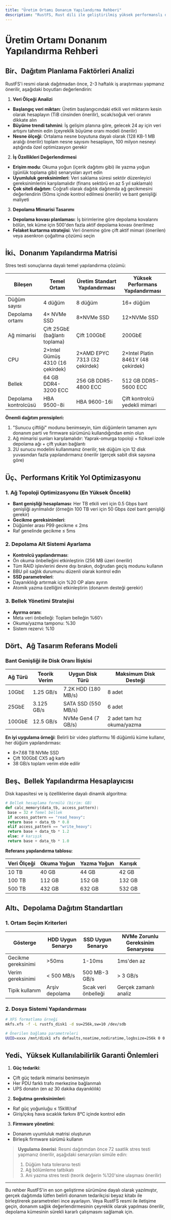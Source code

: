 ```yaml
---
title: "Üretim Ortamı Donanım Yapılandırma Rehberi"
description: "RustFS, Rust dili ile geliştirilmiş yüksek performanslı dağıtık nesne depolama sistemidir, büyük miktarda yapılandırılmamış veri depolama senaryoları için uygundur. Bu doküman, üretim ortamı dağıtımı için kapsamlı donanım seçimi ve yapılandırma rehberi sağlar."
---
```


# Üretim Ortamı Donanım Yapılandırma Rehberi

## Bir、Dağıtım Planlama Faktörleri Analizi

RustFS'i resmi olarak dağıtmadan önce, 2-3 haftalık iş araştırması yapmanız önerilir, aşağıdaki boyutları değerlendirin:

1. **Veri Ölçeği Analizi**

- **Başlangıç veri miktarı**: Üretim başlangıcındaki etkili veri miktarını kesin olarak hesaplayın (TiB cinsinden önerilir), sıcak/soğuk veri oranını dikkate alın
- **Büyüme trendi tahmini**: İş gelişim planına göre, gelecek 24 ay için veri artışını tahmin edin (çeyreklik büyüme oranı modeli önerilir)
- **Nesne ölçeği**: Ortalama nesne boyutuna dayalı olarak (128 KB-1 MB aralığı önerilir) toplam nesne sayısını hesaplayın, 100 milyon nesneyi aştığında özel optimizasyon gerekir

2. **İş Özellikleri Değerlendirmesi**

- **Erişim modu**: Okuma yoğun (içerik dağıtımı gibi) ile yazma yoğun (günlük toplama gibi) senaryoları ayırt edin
- **Uyumluluk gereksinimleri**: Veri saklama süresi sektör düzenleyici gereksinimlerini karşılamalıdır (finans sektörü en az 5 yıl saklamalı)
- **Çok siteli dağıtım**: Coğrafi olarak dağıtık dağıtımda ağ gecikmesini değerlendirin (50ms içinde kontrol edilmesi önerilir) ve bant genişliği maliyeti

3. **Depolama Mimarisi Tasarımı**

- **Depolama kovası planlaması**: İş birimlerine göre depolama kovalarını bölün, tek küme için 500'den fazla aktif depolama kovası önerilmez
- **Felaket kurtarma stratejisi**: Veri önemine göre çift aktif mimari (önerilen) veya asenkron çoğaltma çözümü seçin

## İki、Donanım Yapılandırma Matrisi

Stres testi sonuçlarına dayalı temel yapılandırma çözümü:

| Bileşen | Temel Ortam | Üretim Standart Yapılandırması | Yüksek Performans Yapılandırması |
|--------------|---------------------------|--------------------------|--------------------------|
| Düğüm sayısı | 4 düğüm | 8 düğüm | 16+ düğüm |
| Depolama ortamı | 4× NVMe SSD | 8×NVMe SSD | 12×NVMe SSD |
| Ağ mimarisi | Çift 25GbE (bağlantı toplama) | Çift 100GbE | 200GbE |
| CPU | 2×Intel Gümüş 4310 (16 çekirdek) | 2×AMD EPYC 7313 (32 çekirdek) | 2×Intel Platin 8461Y (48 çekirdek) |
| Bellek | 64 GB DDR4-3200 ECC | 256 GB DDR5-4800 ECC | 512 GB DDR5-5600 ECC |
| Depolama kontrolcüsü | HBA 9500-8i | HBA 9600-16i | Çift kontrolcü yedekli mimari |

**Önemli dağıtım prensipleri:**

1. "Sunucu çiftliği" modunu benimseyin, tüm düğümlerin tamamen aynı donanım parti ve firmware sürümünü kullandığından emin olun
2. Ağ mimarisi şunları karşılamalıdır: Yaprak-omurga topoloji + fiziksel izole depolama ağı + çift yukarı bağlantı
3. 2U sunucu modelini kullanmanız önerilir, tek düğüm için 12 disk yuvasından fazla yapılandırmanız önerilir (gerçek sabit disk sayısına göre)

## Üç、Performans Kritik Yol Optimizasyonu

### 1. Ağ Topoloji Optimizasyonu (En Yüksek Öncelik)

- **Bant genişliği hesaplaması**: Her TB etkili veri için 0.5 Gbps bant genişliği ayrılmalıdır (örneğin 100 TB veri için 50 Gbps özel bant genişliği gerekir)
- **Gecikme gereksinimleri**:
- Düğümler arası P99 gecikme ≤ 2ms
- Raf genelinde gecikme ≤ 5ms

### 2. Depolama Alt Sistemi Ayarlama

- **Kontrolcü yapılandırması**:
- Ön okuma önbelleğini etkinleştirin (256 MB üzeri önerilir)
- Tüm RAID işlevlerini devre dışı bırakın, doğrudan geçiş modunu kullanın
- BBU pil sağlık durumunu düzenli olarak kontrol edin
- **SSD parametreleri**:
- Dayanıklılığı artırmak için %20 OP alanı ayırın
- Atomik yazma özelliğini etkinleştirin (donanım desteği gerekir)

### 3. Bellek Yönetimi Stratejisi

- **Ayırma oranı**:
- Meta veri önbelleği: Toplam belleğin %60'ı
- Okuma/yazma tamponu: %30
- Sistem rezervi: %10

## Dört、Ağ Tasarım Referans Modeli

### Bant Genişliği ile Disk Oranı İlişkisi

| Ağ Türü | Teorik Verim | Uygun Disk Türü | Maksimum Disk Desteği |
|------------|------------|---------------------|----------------|
| 10GbE | 1.25 GB/s | 7.2K HDD (180 MB/s) | 8 adet |
| 25GbE | 3.125 GB/s | SATA SSD (550 MB/s) | 6 adet |
| 100GbE | 12.5 GB/s | NVMe Gen4 (7 GB/s) | 2 adet tam hız okuma/yazma |

**En iyi uygulama örneği**: Belirli bir video platformu 16 düğümlü küme kullanır, her düğüm yapılandırması:

- 8×7.68 TB NVMe SSD
- Çift 100GbE CX5 ağ kartı
- 38 GB/s toplam verim elde edilir

## Beş、Bellek Yapılandırma Hesaplayıcısı

Disk kapasitesi ve iş özelliklerine dayalı dinamik algoritma:

```python
# Bellek hesaplama formülü (birim: GB)
def calc_memory(data_tb, access_pattern):
 base = 32 # Temel bellek
 if access_pattern == "read_heavy":
 return base + data_tb * 0.8
 elif access_pattern == "write_heavy":
 return base + data_tb * 1.2
 else: # karışık
 return base + data_tb * 1.0
```

**Referans yapılandırma tablosu**:

| Veri Ölçeği | Okuma Yoğun | Yazma Yoğun | Karışık |
|-----------|----------|----------|---------|
| 10 TB | 40 GB | 44 GB | 42 GB |
| 100 TB | 112 GB | 152 GB | 132 GB |
| 500 TB | 432 GB | 632 GB | 532 GB |

## Altı、Depolama Dağıtım Standartları

### 1. Ortam Seçim Kriterleri

| Gösterge | HDD Uygun Senaryo | SSD Uygun Senaryo | NVMe Zorunlu Gereksinim Senaryosu |
|-------------|------------------|---------------------|----------------------|
| Gecikme gereksinimi | >50ms | 1-10ms | 1ms'den az |
| Verim gereksinimi | < 500 MB/s | 500 MB-3 GB/s | > 3 GB/s |
| Tipik kullanım | Arşiv depolama | Sıcak veri önbelleği | Gerçek zamanlı analiz |

### 2. Dosya Sistemi Yapılandırması

```bash
# XFS formatlama örneği
mkfs.xfs -f -L rustfs_disk1 -d su=256k,sw=10 /dev/sdb

# Önerilen bağlama parametreleri
UUID=xxxx /mnt/disk1 xfs defaults,noatime,nodiratime,logbsize=256k 0 0
```

## Yedi、Yüksek Kullanılabilirlik Garanti Önlemleri

1. **Güç tedariki**:

- Çift güç tedarik mimarisi benimseyin
- Her PDU farklı trafo merkezine bağlanmalı
- UPS donatın (en az 30 dakika dayanıklılık)

2. **Soğutma gereksinimleri**:

- Raf güç yoğunluğu ≤ 15kW/raf
- Giriş/çıkış hava sıcaklık farkını 8℃ içinde kontrol edin

3. **Firmware yönetimi**:

- Donanım uyumluluk matrisi oluşturun
- Birleşik firmware sürümü kullanın

> **Uygulama önerisi**: Resmi dağıtımdan önce 72 saatlik stres testi yapmanız önerilir, aşağıdaki senaryoları simüle edin:
>
> 1. Düğüm hata toleransı testi
> 2. Ağ bölümleme tatbikatı
> 3. Ani yazma stres testi (teorik değerin %120'sine ulaşması önerilir)

---

Bu rehber RustFS'in en son geliştirme sürümüne dayalı olarak yazılmıştır, gerçek dağıtımda lütfen belirli donanım tedarikçisi beyaz kitabı ile birleştirerek parametreleri ince ayarlayın. Veya RustFS resmi ile iletişime geçin, donanım sağlık değerlendirmesinin çeyreklik olarak yapılması önerilir, depolama kümesinin sürekli kararlı çalışmasını sağlamak için.
